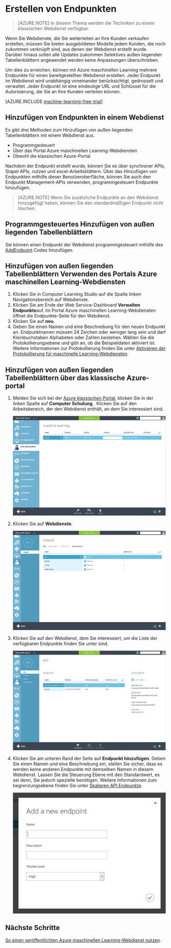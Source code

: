 <properties
    pageTitle="Erstellen von Webdienst-Endpunkte Computer interessante | Microsoft Azure"
    description="Erstellen von Webdienst-Endpunkten in Azure Computer lernen"
    services="machine-learning"
    documentationCenter=""
    authors="hiteshmadan"
    manager="padou"
    editor="cgronlun"/>

<tags
    ms.service="machine-learning"
    ms.devlang="multiple"
    ms.topic="article"
    ms.tgt_pltfrm="na"
    ms.workload="tbd"
    ms.date="10/04/2016"
    ms.author="himad"/>


# <a name="creating-endpoints"></a>Erstellen von Endpunkten

>[AZURE.NOTE] In diesem Thema werden die Techniken zu einem klassischen Webdienst verfügbar.

Wenn Sie Webdienste, die Sie weiterleiten an Ihre Kunden verkaufen erstellen, müssen Sie bieten ausgebildeten Modelle jedem Kunden, die noch zukommen verknüpft sind, aus denen der Webdienst erstellt wurde. Darüber hinaus sollen alle Updates zukommen Selektives außen liegenden Tabellenblättern angewendet werden keine Anpassungen überschrieben.

Um dies zu erreichen, können mit Azure maschinellen Learning mehrere Endpunkte für einen bereitgestellten Webdienst erstellen. Jeder Endpunkt im Webdienst wird unabhängig voneinander berücksichtigt, gedrosselt und verwaltet. Jeder Endpunkt ist eine eindeutige URL und Schlüssel für die Autorisierung, die Sie an Ihre Kunden verteilen können.

[AZURE.INCLUDE [machine-learning-free-trial](../../includes/machine-learning-free-trial.md)]

## <a name="adding-endpoints-to-a-web-service"></a>Hinzufügen von Endpunkten in einem Webdienst

Es gibt drei Methoden zum Hinzufügen von außen liegenden Tabellenblättern mit einem Webdienst aus.

* Programmgesteuert
* Über das Portal Azure maschinellen Learning-Webdiensten
* Obwohl die klassischen Azure-Portal

Nachdem der Endpunkt erstellt wurde, können Sie es über synchroner APIs, Stapel APIs, nutzen und excel-Arbeitsblättern. Über das Hinzufügen von Endpunkten mithilfe dieser Benutzeroberfläche, können Sie auch den Endpunkt Management-APIs verwenden, programmgesteuert Endpunkte hinzufügen.

 >[AZURE.NOTE] Wenn Sie zusätzliche Endpunkte an den Webdienst hinzugefügt haben, können Sie den standardmäßigen Endpunkt nicht löschen.

## <a name="adding-an-endpoint-programmatically"></a>Programmgesteuertes Hinzufügen von außen liegenden Tabellenblättern

Sie können einen Endpunkt der Webdienst programmgesteuert mithilfe des [AddEndpoint](https://github.com/raymondlaghaeian/AML_EndpointMgmt/blob/master/Program.cs) Codes hinzufügen.

## <a name="adding-an-endpoint-using-the-azure-machine-learning-web-services-portal"></a>Hinzufügen von außen liegenden Tabellenblättern Verwenden des Portals Azure maschinellen Learning-Webdiensten

1. Klicken Sie in Computer Learning Studio auf die Spalte linken Navigationsbereich auf Webdienste.
2. Klicken Sie am Ende der Web Service-Dashboard **Verwalten Endpunkte**auf. Im Portal Azure maschinellen Learning-Webdiensten öffnet die Endpunkte-Seite für den Webdienst.
3. Klicken Sie auf **neu**.
4. Geben Sie einen Namen und eine Beschreibung für den neuen Endpunkt an. Endpunktnamen müssen 24 Zeichen oder weniger lang sein und darf Kleinbuchstaben Alphabeten oder Zahlen bestehen. Wählen Sie die Protokollierungsebene und gibt an, ob die Beispieldaten aktiviert ist. Weitere Informationen zur Protokollierung finden Sie unter [Aktivieren der Protokollierung für maschinelle Learning-Webdiensten](machine-learning-web-services-logging.md).

## <a name="adding-an-endpoint-using-the-azure-classic-portal"></a>Hinzufügen von außen liegenden Tabellenblättern über das klassische Azure-portal


1. Melden Sie sich bei der [Azure klassischen Portal](http://manage.windowsazure.com), klicken Sie in der linken Spalte auf **Computer Schulung** . Klicken Sie auf den Arbeitsbereich, der den Webdienst enthält, an dem Sie interessiert sind.

    ![Navigieren Sie zu dem Arbeitsbereich](./media/machine-learning-create-endpoint/figure-1.png)

2. Klicken Sie auf **Webdienste**.

    ![Navigieren Sie zur Web services](./media/machine-learning-create-endpoint/figure-2.png)

3. Klicken Sie auf den Webdienst, dem Sie interessiert, um die Liste der verfügbaren Endpunkte finden Sie unter sind.

    ![Navigieren Sie zu Endpunkt](./media/machine-learning-create-endpoint/figure-3.png)

4. Klicken Sie am unteren Rand der Seite auf **Endpunkt hinzufügen**. Geben Sie einen Namen und eine Beschreibung ein, stellen Sie sicher, dass es werden keine anderen Endpunkte mit demselben Namen in diesem Webdienst. Lassen Sie die Steuerung Ebene mit den Standardwert, es sei denn, Sie jedoch spezielle benötigen. Weitere Informationen zum begrenzungsebene finden Sie unter [Skalieren API Endpunkte](machine-learning-scaling-webservice.md).

    ![Erstellen von Endpunkt](./media/machine-learning-create-endpoint/figure-4.png)

## <a name="next-steps"></a>Nächste Schritte

[So einen veröffentlichten Azure maschinellen Learning-Webdienst nutzen](machine-learning-consume-web-services.md).
